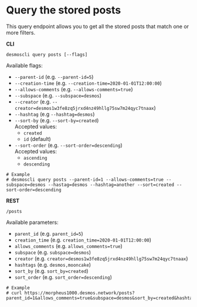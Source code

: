 # Query the stored posts
This query endpoint allows you to get all the stored posts that match one or more filters. 

**CLI**
```shell
desmoscli query posts [--flags]
```

Available flags: 
- `--parent-id` (e.g. `--parent-id=5`)
- `--creation-time` (e.g. `--creation-time=2020-01-01T12:00:00`)
- `--allows-comments` (e.g. `--allows-comments=true`)
- `--subspace` (e.g. `--subspace=desmos`)
- `--creator` (e.g. `--creator=desmos1w3fe8zq5jrxd4nz49hllg75sw7m24qyc7tnaax`)
- `--hashtag` (e.g `--hashtag=desmos`)
- `--sort-by` (e.g. `--sort-by=created`)  
   Accepted values: 
   - `created` 
   - `id` (default)
- `--sort-order` (e.g. `--sort-order=descending`)  
   Accepted values:
   - `ascending`
   - `descending`

```shell
# Example
# desmoscli query posts --parent-id=1 --allows-comments=true --subspace=desmos --hastag=desmos --hashtag=another --sort=created --sort-order=descending
```

**REST**
```shell
/posts
```

Available parameters: 
- `parent_id` (e.g. `parent_id=5`)
- `creation_time` (e.g. `creation_time=2020-01-01T12:00:00`)
- `allows_comments` (e.g. `allows_comments=true`)
- `subspace` (e.g. `subspace=desmos`)
- `creator` (e.g. `creator=desmos1w3fe8zq5jrxd4nz49hllg75sw7m24qyc7tnaax`)
- `hashtags` (e.g. `desmos,mooncake`)
- `sort_by` (e.g. `sort_by=created`)
- `sort_order` (e.g. `sort_order=descending`)

```shell
# Example
# curl https://morpheus1000.desmos.network/posts?parent_id=1&allows_comments=true&subspace=desmos&sort_by=created&hashtags=desmos,mooncake&sort_order=descending
```